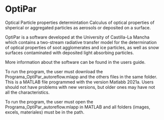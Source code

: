# OptiPar
Optical Particle properties determintation 
Calculus of optical properties of shperical or aggregated particles as aerosols or deposited on a surface.

OptiPar is a software developed at the University of Castilla-La Mancha which contains a two-stream radiative transfer model for the determination of optical properties of soot agglomerates and ice particles, as well as snow surfaces contaminated with deposited light absorbing particles. 

More information about the software can be found in the users guide. 

To run the program, the user must download the Programa_OptiPar_autoreflow.mlapp and the others files in the same folder. This is a MATLAB file programmed with the version Matlabb 2021a. Users should not have problems with new versions, but older ones may have not all the characteristics.

To run the program, the user must open the Programa_OptiPar_autoreflow.mlapp in MATLAB and all folders (images, excels, materiales) must be in the path.
